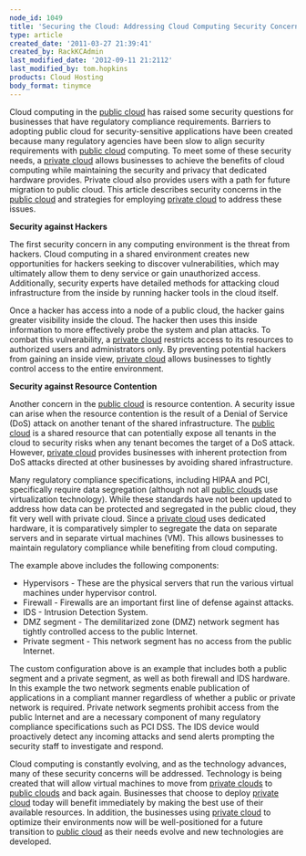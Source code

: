 ```yaml
---
node_id: 1049
title: 'Securing the Cloud: Addressing Cloud Computing Security Concerns with Private Cloud'
type: article
created_date: '2011-03-27 21:39:41'
created_by: RackKCAdmin
last_modified_date: '2012-09-11 21:2112'
last_modified_by: tom.hopkins
products: Cloud Hosting
body_format: tinymce
---
```


Cloud computing in the [public cloud](http://www.rackspacecloud.com/)
has raised some security questions for businesses that have regulatory
compliance requirements. Barriers to adopting public cloud for
security-sensitive applications have been created because many
regulatory agencies have been slow to align security requirements with
[public cloud](http://www.rackspacecloud.com/) computing. To meet some
of these security needs, a [private
cloud](http://www.rackspace.com/managed_hosting/private_cloud/index.php)
allows businesses to achieve the benefits of cloud computing while
maintaining the security and privacy that dedicated hardware provides.
Private cloud also provides users with a path for future migration to
public cloud. This article describes security concerns in the [public
cloud](http://www.rackspacecloud.com/) and strategies for employing
[private
cloud](http://www.rackspace.com/managed_hosting/private_cloud/index.php)
to address these issues.

 

**Security against Hackers**

The first security concern in any computing environment is the threat
from hackers. Cloud computing in a shared environment creates new
opportunities for hackers seeking to discover vulnerabilities, which may
ultimately allow them to deny service or gain unauthorized access.
Additionally, security experts have detailed methods for attacking cloud
infrastructure from the inside by running hacker tools in the cloud
itself.

 

Once a hacker has access into a node of a public cloud, the hacker gains
greater visibility inside the cloud. The hacker then uses this inside
information to more effectively probe the system and plan attacks. To
combat this vulnerability, a [private
cloud](http://www.rackspace.com/managed_hosting/private_cloud/index.php)
restricts access to its resources to authorized users and administrators
only. By preventing potential hackers from gaining an inside view,
[private
cloud](http://www.rackspace.com/managed_hosting/private_cloud/index.php)
allows businesses to tightly control access to the entire environment.

 

**Security against Resource Contention**

 

Another concern in the [public cloud](http://www.rackspacecloud.com/) is
resource contention. A security issue can arise when the resource
contention is the result of a Denial of Service (DoS) attack on another
tenant of the shared infrastructure. The [public
cloud](http://www.rackspacecloud.com/) is a shared resource that can
potentially expose all tenants in the cloud to security risks when any
tenant becomes the target of a DoS attack. However, [private
cloud](http://www.rackspace.com/managed_hosting/private_cloud/index.php)
provides businesses with inherent protection from DoS attacks directed
at other businesses by avoiding shared infrastructure.

 

Many regulatory compliance specifications, including HIPAA and PCI,
specifically require data segregation (although not all [public
clouds](http://www.rackspacecloud.com/) use virtualization technology).
While these standards have not been updated to address how data can be
protected and segregated in the public cloud, they fit very well with
private cloud. Since a [private
cloud](http://www.rackspace.com/managed_hosting/private_cloud/index.php)
uses dedicated hardware, it is comparatively simpler to segregate the
data on separate servers and in separate virtual machines (VM). This
allows businesses to maintain regulatory compliance while benefiting
from cloud computing.

 

The example above includes the following components:

-   Hypervisors - These are the physical servers that run the various
    virtual machines under hypervisor control.
-   Firewall - Firewalls are an important first line of defense against
    attacks.
-   IDS - Intrusion Detection System.
-   DMZ segment - The demilitarized zone (DMZ) network segment has
    tightly controlled access to the public Internet.
-   Private segment - This network segment has no access from the public
    Internet.

The custom configuration above is an example that includes both a public
segment and a private segment, as well as both firewall and IDS
hardware. In this example the two network segments enable publication of
applications in a compliant manner regardless of whether a public or
private network is required. Private network segments prohibit access
from the public Internet and are a necessary component of many
regulatory compliance specifications such as PCI DSS. The IDS device
would proactively detect any incoming attacks and send alerts prompting
the security staff to investigate and respond.

 

Cloud computing is constantly evolving, and as the technology advances,
many of these security concerns will be addressed. Technology is being
created that will allow virtual machines to move from [private
clouds](http://www.rackspace.com/managed_hosting/private_cloud/index.php)
to [public clouds](http://www.rackspacecloud.com/) and back again.
Businesses that choose to deploy [private
cloud](http://www.rackspace.com/managed_hosting/private_cloud/index.php)
today will benefit immediately by making the best use of their available
resources. In addition, the businesses using [private
cloud](http://www.rackspace.com/managed_hosting/private_cloud/index.php)
to optimize their environments now will be well-positioned for a future
transition to [public cloud](http://www.rackspacecloud.com/) as their
needs evolve and new technologies are developed.


